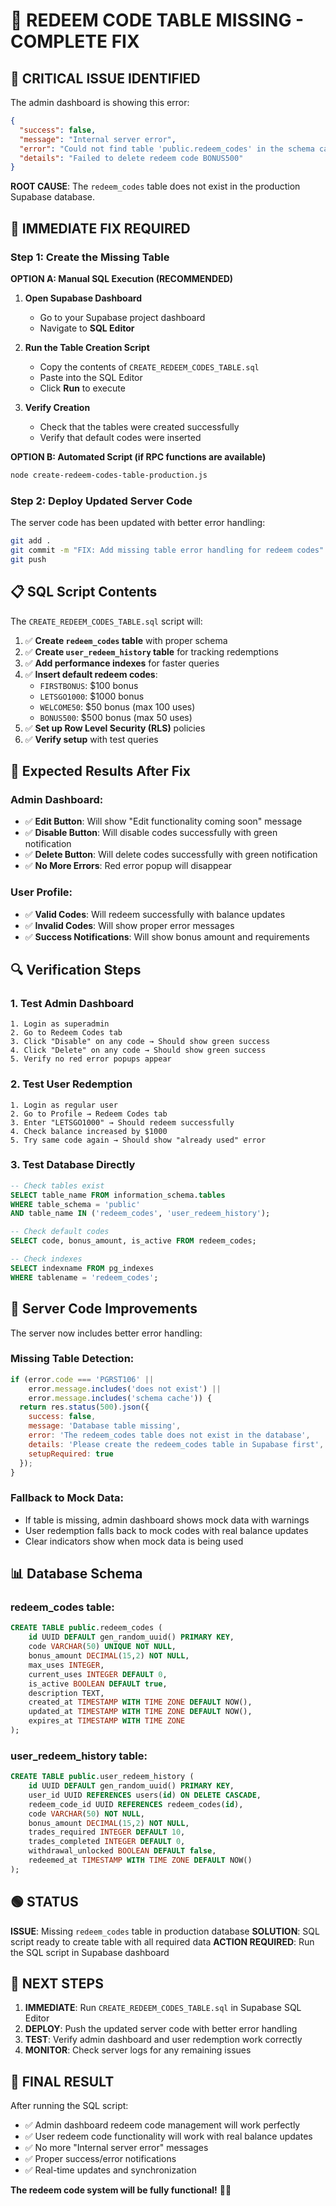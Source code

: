 # 🔴 REDEEM CODE TABLE MISSING - COMPLETE FIX

## 🚨 **CRITICAL ISSUE IDENTIFIED**

The admin dashboard is showing this error:
```json
{
  "success": false,
  "message": "Internal server error",
  "error": "Could not find table 'public.redeem_codes' in the schema cache",
  "details": "Failed to delete redeem code BONUS500"
}
```

**ROOT CAUSE**: The `redeem_codes` table does not exist in the production Supabase database.

## 🔧 **IMMEDIATE FIX REQUIRED**

### **Step 1: Create the Missing Table**

**OPTION A: Manual SQL Execution (RECOMMENDED)**

1. **Open Supabase Dashboard**
   - Go to your Supabase project dashboard
   - Navigate to **SQL Editor**

2. **Run the Table Creation Script**
   - Copy the contents of `CREATE_REDEEM_CODES_TABLE.sql`
   - Paste into the SQL Editor
   - Click **Run** to execute

3. **Verify Creation**
   - Check that the tables were created successfully
   - Verify that default codes were inserted

**OPTION B: Automated Script (if RPC functions are available)**

```bash
node create-redeem-codes-table-production.js
```

### **Step 2: Deploy Updated Server Code**

The server code has been updated with better error handling:

```bash
git add .
git commit -m "FIX: Add missing table error handling for redeem codes"
git push
```

## 📋 **SQL Script Contents**

The `CREATE_REDEEM_CODES_TABLE.sql` script will:

1. ✅ **Create `redeem_codes` table** with proper schema
2. ✅ **Create `user_redeem_history` table** for tracking redemptions
3. ✅ **Add performance indexes** for faster queries
4. ✅ **Insert default redeem codes**:
   - `FIRSTBONUS`: $100 bonus
   - `LETSGO1000`: $1000 bonus
   - `WELCOME50`: $50 bonus (max 100 uses)
   - `BONUS500`: $500 bonus (max 50 uses)
5. ✅ **Set up Row Level Security (RLS)** policies
6. ✅ **Verify setup** with test queries

## 🎯 **Expected Results After Fix**

### **Admin Dashboard**:
- ✅ **Edit Button**: Will show "Edit functionality coming soon" message
- ✅ **Disable Button**: Will disable codes successfully with green notification
- ✅ **Delete Button**: Will delete codes successfully with green notification
- ✅ **No More Errors**: Red error popup will disappear

### **User Profile**:
- ✅ **Valid Codes**: Will redeem successfully with balance updates
- ✅ **Invalid Codes**: Will show proper error messages
- ✅ **Success Notifications**: Will show bonus amount and requirements

## 🔍 **Verification Steps**

### **1. Test Admin Dashboard**
```
1. Login as superadmin
2. Go to Redeem Codes tab
3. Click "Disable" on any code → Should show green success
4. Click "Delete" on any code → Should show green success
5. Verify no red error popups appear
```

### **2. Test User Redemption**
```
1. Login as regular user
2. Go to Profile → Redeem Codes tab
3. Enter "LETSGO1000" → Should redeem successfully
4. Check balance increased by $1000
5. Try same code again → Should show "already used" error
```

### **3. Test Database Directly**
```sql
-- Check tables exist
SELECT table_name FROM information_schema.tables 
WHERE table_schema = 'public' 
AND table_name IN ('redeem_codes', 'user_redeem_history');

-- Check default codes
SELECT code, bonus_amount, is_active FROM redeem_codes;

-- Check indexes
SELECT indexname FROM pg_indexes 
WHERE tablename = 'redeem_codes';
```

## 🚨 **Server Code Improvements**

The server now includes better error handling:

### **Missing Table Detection**:
```javascript
if (error.code === 'PGRST106' || 
    error.message.includes('does not exist') || 
    error.message.includes('schema cache')) {
  return res.status(500).json({
    success: false,
    message: 'Database table missing',
    error: 'The redeem_codes table does not exist in the database',
    details: 'Please create the redeem_codes table in Supabase first',
    setupRequired: true
  });
}
```

### **Fallback to Mock Data**:
- If table is missing, admin dashboard shows mock data with warnings
- User redemption falls back to mock codes with real balance updates
- Clear indicators show when mock data is being used

## 📊 **Database Schema**

### **redeem_codes table**:
```sql
CREATE TABLE public.redeem_codes (
    id UUID DEFAULT gen_random_uuid() PRIMARY KEY,
    code VARCHAR(50) UNIQUE NOT NULL,
    bonus_amount DECIMAL(15,2) NOT NULL,
    max_uses INTEGER,
    current_uses INTEGER DEFAULT 0,
    is_active BOOLEAN DEFAULT true,
    description TEXT,
    created_at TIMESTAMP WITH TIME ZONE DEFAULT NOW(),
    updated_at TIMESTAMP WITH TIME ZONE DEFAULT NOW(),
    expires_at TIMESTAMP WITH TIME ZONE
);
```

### **user_redeem_history table**:
```sql
CREATE TABLE public.user_redeem_history (
    id UUID DEFAULT gen_random_uuid() PRIMARY KEY,
    user_id UUID REFERENCES users(id) ON DELETE CASCADE,
    redeem_code_id UUID REFERENCES redeem_codes(id),
    code VARCHAR(50) NOT NULL,
    bonus_amount DECIMAL(15,2) NOT NULL,
    trades_required INTEGER DEFAULT 10,
    trades_completed INTEGER DEFAULT 0,
    withdrawal_unlocked BOOLEAN DEFAULT false,
    redeemed_at TIMESTAMP WITH TIME ZONE DEFAULT NOW()
);
```

## 🟢 **STATUS**

**ISSUE**: Missing `redeem_codes` table in production database
**SOLUTION**: SQL script ready to create table with all required data
**ACTION REQUIRED**: Run the SQL script in Supabase dashboard

## 🚀 **NEXT STEPS**

1. **IMMEDIATE**: Run `CREATE_REDEEM_CODES_TABLE.sql` in Supabase SQL Editor
2. **DEPLOY**: Push the updated server code with better error handling
3. **TEST**: Verify admin dashboard and user redemption work correctly
4. **MONITOR**: Check server logs for any remaining issues

## 🎉 **FINAL RESULT**

After running the SQL script:
- ✅ Admin dashboard redeem code management will work perfectly
- ✅ User redeem code functionality will work with real balance updates
- ✅ No more "Internal server error" messages
- ✅ Proper success/error notifications
- ✅ Real-time updates and synchronization

**The redeem code system will be fully functional!** 🎁✨
